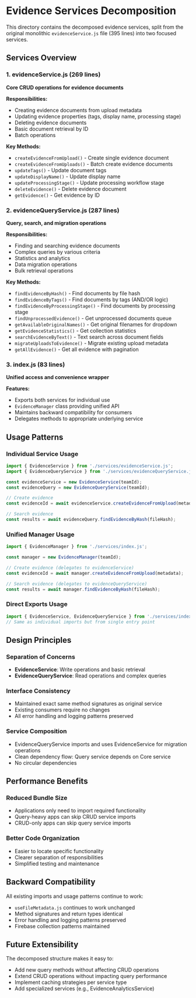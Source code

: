 # Evidence Services Decomposition

This directory contains the decomposed evidence services, split from the original monolithic `evidenceService.js` file (395 lines) into two focused services.

## Services Overview

### 1. evidenceService.js (269 lines)
**Core CRUD operations for evidence documents**

**Responsibilities:**
- Creating evidence documents from upload metadata
- Updating evidence properties (tags, display name, processing stage)
- Deleting evidence documents  
- Basic document retrieval by ID
- Batch operations

**Key Methods:**
- `createEvidenceFromUpload()` - Create single evidence document
- `createEvidenceFromUploads()` - Batch create evidence documents
- `updateTags()` - Update document tags
- `updateDisplayName()` - Update display name
- `updateProcessingStage()` - Update processing workflow stage
- `deleteEvidence()` - Delete evidence document
- `getEvidence()` - Get evidence by ID

### 2. evidenceQueryService.js (287 lines)
**Query, search, and migration operations**

**Responsibilities:**
- Finding and searching evidence documents
- Complex queries by various criteria
- Statistics and analytics
- Data migration operations
- Bulk retrieval operations

**Key Methods:**
- `findEvidenceByHash()` - Find documents by file hash
- `findEvidenceByTags()` - Find documents by tags (AND/OR logic)
- `findEvidenceByProcessingStage()` - Find documents by processing stage
- `findUnprocessedEvidence()` - Get unprocessed documents queue
- `getAvailableOriginalNames()` - Get original filenames for dropdown
- `getEvidenceStatistics()` - Get collection statistics
- `searchEvidenceByText()` - Text search across document fields
- `migrateUploadsToEvidence()` - Migrate existing upload metadata
- `getAllEvidence()` - Get all evidence with pagination

### 3. index.js (83 lines)
**Unified access and convenience wrapper**

**Features:**
- Exports both services for individual use
- `EvidenceManager` class providing unified API
- Maintains backward compatibility for consumers
- Delegates methods to appropriate underlying service

## Usage Patterns

### Individual Service Usage
```javascript
import { EvidenceService } from './services/evidenceService.js';
import { EvidenceQueryService } from './services/evidenceQueryService.js';

const evidenceService = new EvidenceService(teamId);
const evidenceQuery = new EvidenceQueryService(teamId);

// Create evidence
const evidenceId = await evidenceService.createEvidenceFromUpload(metadata);

// Search evidence
const results = await evidenceQuery.findEvidenceByHash(fileHash);
```

### Unified Manager Usage
```javascript
import { EvidenceManager } from './services/index.js';

const manager = new EvidenceManager(teamId);

// Create evidence (delegates to evidenceService)
const evidenceId = await manager.createEvidenceFromUpload(metadata);

// Search evidence (delegates to evidenceQueryService)
const results = await manager.findEvidenceByHash(fileHash);
```

### Direct Exports Usage  
```javascript
import { EvidenceService, EvidenceQueryService } from './services/index.js';
// Same as individual imports but from single entry point
```

## Design Principles

### Separation of Concerns
- **EvidenceService**: Write operations and basic retrieval
- **EvidenceQueryService**: Read operations and complex queries

### Interface Consistency
- Maintained exact same method signatures as original service
- Existing consumers require no changes
- All error handling and logging patterns preserved

### Service Composition
- EvidenceQueryService imports and uses EvidenceService for migration operations
- Clean dependency flow: Query service depends on Core service
- No circular dependencies

## Performance Benefits

### Reduced Bundle Size
- Applications only need to import required functionality
- Query-heavy apps can skip CRUD service imports
- CRUD-only apps can skip query service imports

### Better Code Organization
- Easier to locate specific functionality
- Clearer separation of responsibilities
- Simplified testing and maintenance

## Backward Compatibility

All existing imports and usage patterns continue to work:
- `useFileMetadata.js` continues to work unchanged
- Method signatures and return types identical
- Error handling and logging patterns preserved
- Firebase collection patterns maintained

## Future Extensibility

The decomposed structure makes it easy to:
- Add new query methods without affecting CRUD operations
- Extend CRUD operations without impacting query performance
- Implement caching strategies per service type
- Add specialized services (e.g., EvidenceAnalyticsService)